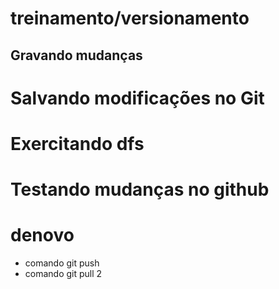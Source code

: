 # treinamento/versionamento
## Gravando mudanças

# Salvando modificações no Git
# Exercitando dfs
# Testando mudanças no github
# denovo
* comando git push
* comando git pull 2
